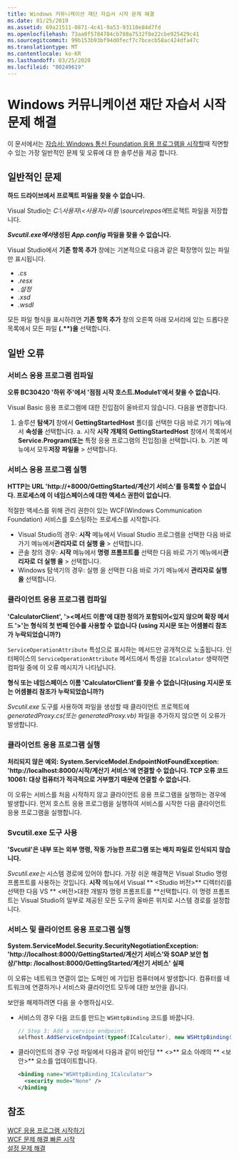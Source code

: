 ```yaml
---
title: Windows 커뮤니케이션 재단 자습서 시작 문제 해결
ms.date: 01/25/2019
ms.assetid: 69a21511-0871-4c41-9a53-93110e84d7fd
ms.openlocfilehash: 73aa0f5784784cb788a7532f8e22cbe925429c41
ms.sourcegitcommit: 99b153b93bf94d0fecf7c7bcecb58ac424dfa47c
ms.translationtype: MT
ms.contentlocale: ko-KR
ms.lasthandoff: 03/25/2020
ms.locfileid: "80249619"
---
```

# <a name="troubleshoot-the-get-started-with-windows-communication-foundation-tutorials"></a>Windows 커뮤니케이션 재단 자습서 시작 문제 해결

이 문서에서는 [자습서: Windows 통신 Foundation 응용 프로그램을 시작할](getting-started-tutorial.md)때 직면할 수 있는 가장 일반적인 문제 및 오류에 대 한 솔루션을 제공 합니다.
  
## <a name="common-problems"></a>일반적인 문제

**하드 드라이브에서 프로젝트 파일을 찾을 수 없습니다.**

 Visual Studio는 *C:\\사용자\\&lt;사용자&gt;이름 \source\repos에*프로젝트 파일을 저장합니다.  

***Svcutil.exe에서*생성된 *App.config* 파일을 찾을 수 없습니다.**

 Visual Studio에서 **기존 항목 추가** 창에는 기본적으로 다음과 같은 확장명이 있는 파일만 표시됩니다.

- *.cs*
- *.resx*
- *.설정*
- *.xsd*
- *.wsdl*

모든 파일 형식을 표시하려면 **기존 항목 추가** 창의 오른쪽 아래 모서리에 있는 드롭다운 목록에서 모든 파일 **(.\*\*)을** 선택합니다.  
  
## <a name="common-errors"></a>일반 오류

### <a name="compile-the-service-application"></a>서비스 응용 프로그램 컴파일

**오류 BC30420 '하위 주'에서 '점점 시작 호스트.Module1'에서 찾을 수 없습니다.**

Visual Basic 응용 프로그램에 대한 진입점이 올바르지 않습니다. 다음을 변경합니다.

   1. 솔루션 **탐색기** 창에서 **GettingStartedHost** 폴더를 선택한 다음 바로 가기 메뉴에서 **속성을** 선택합니다.
    a. 시작 **시작 개체의** **GettingStartedHost** 창에서 목록에서 **Service.Program(또는** 특정 응용 프로그램의 진입점)을 선택합니다.
    b. 기본 메뉴에서 모두**저장** **파일을** > 선택합니다.

### <a name="run-the-service-application"></a>서비스 응용 프로그램 실행

**HTTP는 URL 'http:\//+8000/GettingStarted/계산기 서비스'를 등록할 수 없습니다. 프로세스에 이 네임스페이스에 대한 액세스 권한이 없습니다.**

 적절한 액세스를 위해 관리 권한이 있는 WCF(Windows Communication Foundation) 서비스를 호스팅하는 프로세스를 시작합니다.

- Visual Studio의 경우: **시작** 메뉴에서 Visual Studio 프로그램을 선택한 다음 바로 가기 메뉴에서**관리자로** **더 실행 을** > 선택합니다.
- 콘솔 창의 경우: **시작** 메뉴에서 **명령 프롬프트를** 선택한 다음 바로 가기 메뉴에서**관리자로** **더 실행 을** > 선택합니다.
- Windows 탐색기의 경우: 실행 을 선택한 다음 바로 가기 메뉴에서 **관리자로 실행을** 선택합니다.

### <a name="compile-the-client-application"></a>클라이언트 응용 프로그램 컴파일

**'CalculatorClient', '>\<메서드 이름'에 대한 정의가 포함되어\<있지 않으며 확장 메서드 '>'는 형식의 첫 번째 인수를 사용할 수 없습니다 (using 지시문 또는 어셈블리 참조가 누락되었습니까?)**  

`ServiceOperationAttribute` 특성으로 표시하는 메서드만 공개적으로 노출됩니다. 인터페이스의 `ServiceOperationAttribute` 메서드에서 특성을 `ICalculator` 생략하면 컴파일 중에 이 오류 메시지가 나타납니다.  

**형식 또는 네임스페이스 이름 'CalculatorClient'를 찾을 수 없습니다(using 지시문 또는 어셈블리 참조가 누락되었습니까?)**

 *Svcutil.exe* 도구를 사용하여 파일을 생성할 때 클라이언트 프로젝트에 *generatedProxy.cs(또는* *generatedProxy.vb)* 파일을 추가하지 않으면 이 오류가 발생합니다.  

### <a name="run-the-client-application"></a>클라이언트 응용 프로그램 실행

**처리되지 않은 예외: System.ServiceModel.EndpointNotFoundException: 'http:\//localhost:8000/시작/계산기 서비스'에 연결할 수 없습니다. TCP 오류 코드 10061: 대상 컴퓨터가 적극적으로 거부했기 때문에 연결할 수 없습니다.**

이 오류는 서비스를 처음 시작하지 않고 클라이언트 응용 프로그램을 실행하는 경우에 발생합니다. 먼저 호스트 응용 프로그램을 실행하여 서비스를 시작한 다음 클라이언트 응용 프로그램을 실행합니다.

### <a name="use-the-svcutilexe-tool"></a>Svcutil.exe 도구 사용

**'Svcutil'은 내부 또는 외부 명령, 작동 가능한 프로그램 또는 배치 파일로 인식되지 않습니다.**

 *Svcutil.exe는* 시스템 경로에 있어야 합니다. 가장 쉬운 해결책은 Visual Studio 명령 프롬프트를 사용하는 것입니다. **시작** 메뉴에서 Visual ** \<Studio 버전>** 디렉터리를 선택한 다음 VS ** \<버전>대한 개발자 명령 프롬프트를 **선택합니다. 이 명령 프롬프트는 Visual Studio의 일부로 제공된 모든 도구의 올바른 위치로 시스템 경로를 설정합니다.  
  
### <a name="run-the-service-and-client-applications"></a>서비스 및 클라이언트 응용 프로그램 실행

**System.ServiceModel.Security.SecurityNegotiationException: 'http:\//localhost:8000/GettingStarted/계산기 서비스'와 SOAP 보안 협상\/'http: /localhost:8000/GettingStarted/계산기 서비스' 실패**  

이 오류는 네트워크 연결이 없는 도메인 에 가입된 컴퓨터에서 발생합니다. 컴퓨터를 네트워크에 연결하거나 서비스와 클라이언트 모두에 대한 보안을 끕니다.

보안을 해제하려면 다음 을 수행하십시오.

- 서비스의 경우 다음 코드를 만드는 `WSHttpBinding` 코드를 바꿉니다.  
  
    ```csharp
    // Step 3: Add a service endpoint.
    selfhost.AddServiceEndpoint(typeof(ICalculator), new WSHttpBinding(SecurityMode.None), "CalculatorService");  
    ```

- 클라이언트의 경우 구성 파일에서 다음과 같이 바인딩 ** \<>** 요소 아래의 ** \<보안>** 요소를 업데이트합니다.  
  
    ```xml
    <binding name="WSHttpBinding_ICalculator">
      <security mode="None" />
    </binding
    ```  

## <a name="see-also"></a>참조  
 [WCF 응용 프로그램 시작하기](getting-started-tutorial.md)  
 [WCF 문제 해결 빠른 시작](wcf-troubleshooting-quickstart.md)  
 [설정 문제 해결](troubleshooting-setup-issues.md)
